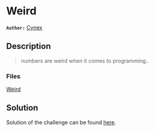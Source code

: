 # Weird

**`Author:`** [Cynex](https://github.com/cynex-k)

## Description
  > numbers are weird when it comes to programming..    
### Files
[Weird](./challenge/weird)
## Solution

Solution of the challenge can be found [here](solution/).

